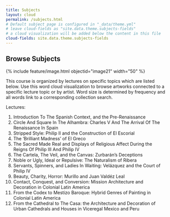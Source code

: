 ```yaml
---
title: Subjects
layout: cloud
permalink: /subjects.html
# Default subject page is configured in "_data/theme.yml"
# leave cloud-fields as "site.data.theme.subjects-fields"
# a cloud visualization will be added below the content in this file
cloud-fields: site.data.theme.subjects-fields
---
```


## Browse Subjects

{% include feature/image.html objectid="image21" width="50" %}

This course is organized by lectures on specific topics which are listed below.
Use this word cloud visualization to browse artworks connected to a specific lecture topic or by artist.
Word size is determined by frequency and all words link to a corresponding collection search.

Lectures:
1. Introduction To The Spanish Context, and the Pre-Renaissance 
2. Circle And Square In The Alhambra: Charles V And The Arrival Of The Renaissance In Spain 
3. Stripped Style: Philip II and the Construction of El Escorial 
4. The ‘Brilliant Madness’ of El Greco
5. The Sacred Made Real and Displays of Religious Affect During the Reigns Of Philip III And Philip IV
6. The Cartela, The Veil, and the Canvas: Zurbarán’s Deceptions
7. Noble or Ugly, Ideal or Repulsive: The Naturalism of Ribera
8. Servants, Spinners, and Ladies In Waiting: Velázquez and the Court of Philip IV
9. Beauty, Charity, Horror: Murillo and Juan Valdéz Leal
10. Contact, Conquest, and Conversion: Mission Architecture and Decoration in Colonial Latin America
11. From the Codex to Mestizo Baroque: Hybrid Genres of Painting in Colonial Latin America
12. From the Cathedral to The Casa: the Architecture and Decoration of Urban Cathedrals and Houses in Viceregal Mexico and Peru
